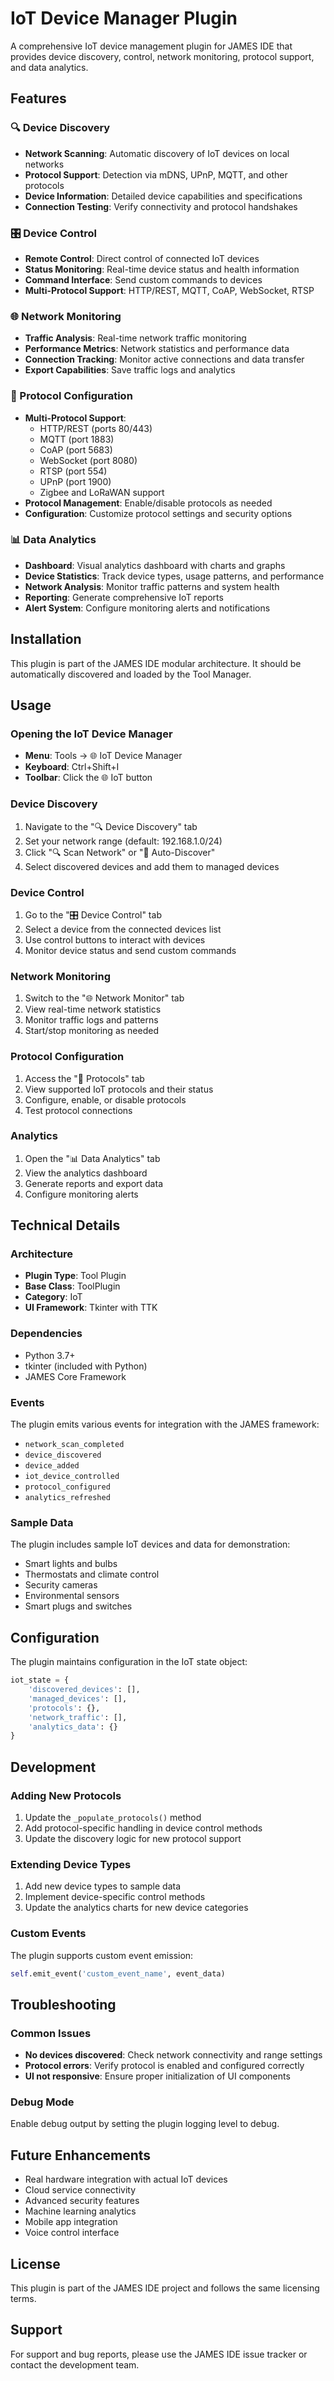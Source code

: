 # IoT Device Manager Plugin

A comprehensive IoT device management plugin for JAMES IDE that provides device discovery, control, network monitoring, protocol support, and data analytics.

## Features

### 🔍 Device Discovery
- **Network Scanning**: Automatic discovery of IoT devices on local networks
- **Protocol Support**: Detection via mDNS, UPnP, MQTT, and other protocols
- **Device Information**: Detailed device capabilities and specifications
- **Connection Testing**: Verify connectivity and protocol handshakes

### 🎛️ Device Control
- **Remote Control**: Direct control of connected IoT devices
- **Status Monitoring**: Real-time device status and health information
- **Command Interface**: Send custom commands to devices
- **Multi-Protocol Support**: HTTP/REST, MQTT, CoAP, WebSocket, RTSP

### 🌐 Network Monitoring
- **Traffic Analysis**: Real-time network traffic monitoring
- **Performance Metrics**: Network statistics and performance data
- **Connection Tracking**: Monitor active connections and data transfer
- **Export Capabilities**: Save traffic logs and analytics

### 📡 Protocol Configuration
- **Multi-Protocol Support**:
  - HTTP/REST (ports 80/443)
  - MQTT (port 1883)
  - CoAP (port 5683)
  - WebSocket (port 8080)
  - RTSP (port 554)
  - UPnP (port 1900)
  - Zigbee and LoRaWAN support
- **Protocol Management**: Enable/disable protocols as needed
- **Configuration**: Customize protocol settings and security options

### 📊 Data Analytics
- **Dashboard**: Visual analytics dashboard with charts and graphs
- **Device Statistics**: Track device types, usage patterns, and performance
- **Network Analysis**: Monitor traffic patterns and system health
- **Reporting**: Generate comprehensive IoT reports
- **Alert System**: Configure monitoring alerts and notifications

## Installation

This plugin is part of the JAMES IDE modular architecture. It should be automatically discovered and loaded by the Tool Manager.

## Usage

### Opening the IoT Device Manager
- **Menu**: Tools → 🌐 IoT Device Manager
- **Keyboard**: Ctrl+Shift+I
- **Toolbar**: Click the 🌐 IoT button

### Device Discovery
1. Navigate to the "🔍 Device Discovery" tab
2. Set your network range (default: 192.168.1.0/24)
3. Click "🔍 Scan Network" or "🔄 Auto-Discover"
4. Select discovered devices and add them to managed devices

### Device Control
1. Go to the "🎛️ Device Control" tab
2. Select a device from the connected devices list
3. Use control buttons to interact with devices
4. Monitor device status and send custom commands

### Network Monitoring
1. Switch to the "🌐 Network Monitor" tab
2. View real-time network statistics
3. Monitor traffic logs and patterns
4. Start/stop monitoring as needed

### Protocol Configuration
1. Access the "📡 Protocols" tab
2. View supported IoT protocols and their status
3. Configure, enable, or disable protocols
4. Test protocol connections

### Analytics
1. Open the "📊 Data Analytics" tab
2. View the analytics dashboard
3. Generate reports and export data
4. Configure monitoring alerts

## Technical Details

### Architecture
- **Plugin Type**: Tool Plugin
- **Base Class**: ToolPlugin
- **Category**: IoT
- **UI Framework**: Tkinter with TTK

### Dependencies
- Python 3.7+
- tkinter (included with Python)
- JAMES Core Framework

### Events
The plugin emits various events for integration with the JAMES framework:
- `network_scan_completed`
- `device_discovered`
- `device_added`
- `iot_device_controlled`
- `protocol_configured`
- `analytics_refreshed`

### Sample Data
The plugin includes sample IoT devices and data for demonstration:
- Smart lights and bulbs
- Thermostats and climate control
- Security cameras
- Environmental sensors
- Smart plugs and switches

## Configuration

The plugin maintains configuration in the IoT state object:
```python
iot_state = {
    'discovered_devices': [],
    'managed_devices': [],
    'protocols': {},
    'network_traffic': [],
    'analytics_data': {}
}
```

## Development

### Adding New Protocols
1. Update the `_populate_protocols()` method
2. Add protocol-specific handling in device control methods
3. Update the discovery logic for new protocol support

### Extending Device Types
1. Add new device types to sample data
2. Implement device-specific control methods
3. Update the analytics charts for new device categories

### Custom Events
The plugin supports custom event emission:
```python
self.emit_event('custom_event_name', event_data)
```

## Troubleshooting

### Common Issues
- **No devices discovered**: Check network connectivity and range settings
- **Protocol errors**: Verify protocol is enabled and configured correctly
- **UI not responsive**: Ensure proper initialization of UI components

### Debug Mode
Enable debug output by setting the plugin logging level to debug.

## Future Enhancements

- Real hardware integration with actual IoT devices
- Cloud service connectivity
- Advanced security features
- Machine learning analytics
- Mobile app integration
- Voice control interface

## License

This plugin is part of the JAMES IDE project and follows the same licensing terms.

## Support

For support and bug reports, please use the JAMES IDE issue tracker or contact the development team.
